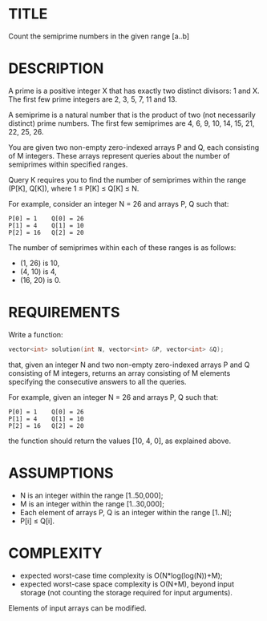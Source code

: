 TITLE
=====
Count the semiprime numbers in the given range [a..b]

DESCRIPTION
===========
A prime is a positive integer X that has exactly two distinct divisors: 1 and X. The first few prime integers are 2, 3, 5, 7, 11 and 13.

A semiprime is a natural number that is the product of two (not necessarily distinct) prime numbers. The first few semiprimes are 4, 6, 9, 10, 14, 15, 21, 22, 25, 26.

You are given two non-empty zero-indexed arrays P and Q, each consisting of M integers. These arrays represent queries about the number of semiprimes within specified ranges.

Query K requires you to find the number of semiprimes within the range (P[K], Q[K]), where 1 ≤ P[K] ≤ Q[K] ≤ N.

For example, consider an integer N = 26 and arrays P, Q such that:

    P[0] = 1    Q[0] = 26
    P[1] = 4    Q[1] = 10
    P[2] = 16   Q[2] = 20
The number of semiprimes within each of these ranges is as follows:

* (1, 26) is 10,
* (4, 10) is 4,
* (16, 20) is 0.

REQUIREMENTS
============
Write a function:
```c++
vector<int> solution(int N, vector<int> &P, vector<int> &Q);
```
that, given an integer N and two non-empty zero-indexed arrays P and Q consisting of M integers, returns an array consisting of M elements specifying the consecutive answers to all the queries.

For example, given an integer N = 26 and arrays P, Q such that:

    P[0] = 1    Q[0] = 26
    P[1] = 4    Q[1] = 10
    P[2] = 16   Q[2] = 20
the function should return the values [10, 4, 0], as explained above.


ASSUMPTIONS
===========
* N is an integer within the range [1..50,000];
* M is an integer within the range [1..30,000];
* Each element of arrays P, Q is an integer within the range [1..N];
* P[i] ≤ Q[i].

COMPLEXITY
===========

* expected worst-case time complexity is O(N*log(log(N))+M);
* expected worst-case space complexity is O(N+M), beyond input storage (not counting the storage required for input arguments).

Elements of input arrays can be modified.
